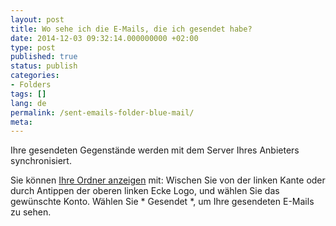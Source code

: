 ```yaml
---
layout: post
title: Wo sehe ich die E-Mails, die ich gesendet habe?
date: 2014-12-03 09:32:14.000000000 +02:00
type: post
published: true
status: publish
categories:
- Folders
tags: []
lang: de
permalink: /sent-emails-folder-blue-mail/
meta:
---
```


Ihre gesendeten Gegenstände werden mit dem Server Ihres Anbieters synchronisiert.

Sie können [Ihre Ordner anzeigen](/navigate-between-folders/) mit: Wischen Sie von der linken Kante oder durch Antippen der oberen linken Ecke Logo, und wählen Sie das gewünschte Konto. Wählen Sie * Gesendet *, um Ihre gesendeten E-Mails zu sehen.
